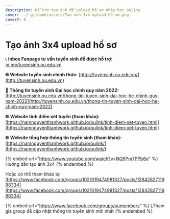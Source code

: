 ```yaml
---
description: Hỗ trợ tạo ảnh để upload hồ sơ nhập học online
cover: ../.gitbook/assets/Tạo ảnh 3x4 upload hồ sơ.png
coverY: 0
---
```


# Tạo ảnh 3x4 upload hồ sơ

📞 **Inbox Fanpage tư vấn tuyển sinh để được hỗ trợ:** [m.me/tuyensinh.ou.edu.vn](https://m.me/tuyensinh.ou.edu.vn)

**🌐 Website tuyển sinh chính thức:** [http://tuyensinh.ou.edu.vn/](http://tuyensinh.ou.edu.vn)

🔗 **Thông tin tuyển sinh Đại học chính quy năm 2022:** [http://tuyensinh.ou.edu.vn/thong-tin-tuyen-sinh-dai-hoc-he-chinh-quy-nam-2022](http://tuyensinh.ou.edu.vn/thong-tin-tuyen-sinh-dai-hoc-he-chinh-quy-nam-2022)

**🌐** **Website tính điểm xét tuyển (tham khảo):** [https://namnguyenthanhwork.github.io/oulink/tinh-diem-xet-tuyen.html](https://namnguyenthanhwork.github.io/oulink/tinh-diem-xet-tuyen.html)

**🌐** **Website tổng hợp thông tin tuyển sinh (tham khảo):** [https://namnguyenthanhwork.github.io/oulink/](https://namnguyenthanhwork.github.io/oulink/)



{% embed url="https://www.youtube.com/watch?v=NQ5Pm7PPb6o" %}
Hướng dẫn tạo ảnh 3x4
{% endembed %}

Hoặc có thể tham khảo tại [https://www.facebook.com/groups/1021019474981327/posts/1284282711988334](https://www.facebook.com/groups/1021019474981327/posts/1284282711988334)

{% embed url="https://www.facebook.com/groups/oumembers" %}
LTham gia group để cập nhật thông tin tuyển sinh mới nhất
{% endembed %}
